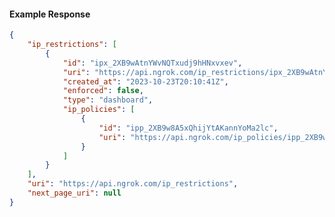 <!-- Code generated for API Clients. DO NOT EDIT. -->

#### Example Response

```json
{
	"ip_restrictions": [
		{
			"id": "ipx_2XB9wAtnYWvNQTxudj9hHNxvxev",
			"uri": "https://api.ngrok.com/ip_restrictions/ipx_2XB9wAtnYWvNQTxudj9hHNxvxev",
			"created_at": "2023-10-23T20:10:41Z",
			"enforced": false,
			"type": "dashboard",
			"ip_policies": [
				{
					"id": "ipp_2XB9w8A5xQhijYtAKannYoMa2lc",
					"uri": "https://api.ngrok.com/ip_policies/ipp_2XB9w8A5xQhijYtAKannYoMa2lc"
				}
			]
		}
	],
	"uri": "https://api.ngrok.com/ip_restrictions",
	"next_page_uri": null
}
```
